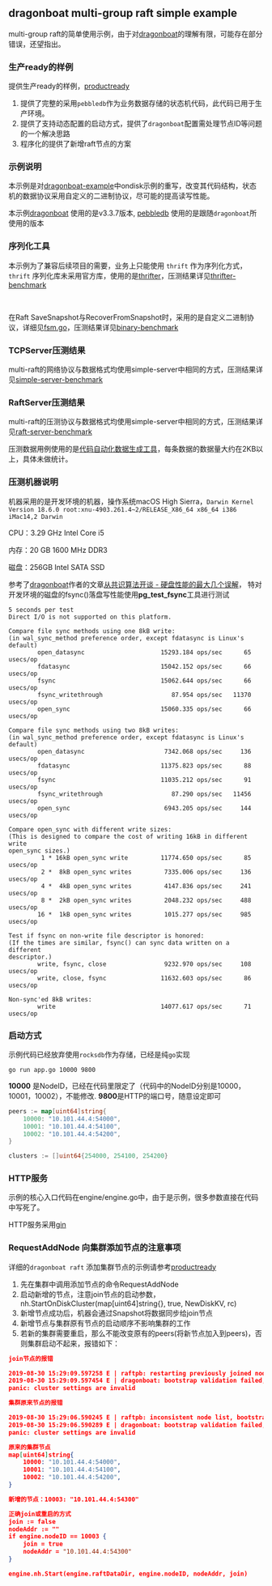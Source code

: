 ## dragonboat multi-group raft simple example

multi-group raft的简单使用示例，由于对[dragonboat](https://github.com/lni/dragonboat)的理解有限，可能存在部分错误，还望指出。

### 生产ready的样例

提供生产ready的样例，[productready](https://github.com/xkeyideal/mraft/blob/master/productready/README.md)

1. 提供了完整的采用`pebbledb`作为业务数据存储的状态机代码，此代码已用于生产环境。
2. 提供了支持动态配置的启动方式，提供了`dragonboat`配置需处理节点ID等问题的一个解决思路
3. 程序化的提供了新增raft节点的方案

### 示例说明

本示例是对[dragonboat-example](https://github.com/lni/dragonboat-example)中ondisk示例的重写，改变其代码结构，状态机的数据协议采用自定义的二进制协议，尽可能的提高读写性能。

本示例[dragonboat](https://github.com/lni/dragonboat) 使用的是v3.3.7版本, [pebbledb](https://github.com/cockroachdb/pebble) 使用的是跟随`dragonboat`所使用的版本

### 序列化工具

本示例为了兼容后续项目的需要，业务上只能使用 `thrift` 作为序列化方式，`thrift` 序列化库未采用官方库，使用的是[thrifter](https://github.com/thrift-iterator/go)，压测结果详见[thrifter-benchmark](https://github.com/xkeyideal/mraft/blob/master/benchmark/thrift-serialize/thrift-serialize.md)

<br>

在Raft SaveSnapshot与RecoverFromSnapshot时，采用的是自定义二进制协议，详细见[fsm.go](https://github.com/xkeyideal/mraft/blob/master/ondisk/fsm.go#L233)，压测结果详见[binary-benchmark](https://github.com/xkeyideal/mraft/blob/master/benchmark/binary-serialize/binary-serialize.md)

### TCPServer压测结果

multi-raft的网络协议与数据格式均使用simple-server中相同的方式，压测结果详见[simple-server-benchmark](https://github.com/xkeyideal/mraft/blob/master/benchmark/multi-raft/simple-server-benchmark.md)

### RaftServer压测结果

multi-raft的压测协议与数据格式均使用simple-server中相同的方式，压测结果详见[raft-server-benchmark](https://github.com/xkeyideal/mraft/blob/master/benchmark/multi-raft/raft-server-benchmark.md)

压测数据用例使用的是[代码自动化数据生成工具](https://github.com/xkeyideal/mraft/blob/master/benchmark/generate/generate-data.go)，每条数据的数据量大约在2KB以上，具体未做统计。

### 压测机器说明

机器采用的是开发环境的机器，操作系统macOS High Sierra，`Darwin Kernel Version 18.6.0 root:xnu-4903.261.4~2/RELEASE_X86_64 x86_64 i386 iMac14,2 Darwin`

CPU：3.29 GHz Intel Core i5

内存：20 GB 1600 MHz DDR3

磁盘：256GB Intel SATA SSD

参考了[dragonboat](https://github.com/lni/dragonboat)作者的文章[从共识算法开谈 - 硬盘性能的最大几个误解](https://zhuanlan.zhihu.com/p/55658164)，
特对开发环境的磁盘的fsync()落盘写性能使用**pg_test_fsync**工具进行测试

```
5 seconds per test
Direct I/O is not supported on this platform.

Compare file sync methods using one 8kB write:
(in wal_sync_method preference order, except fdatasync is Linux's default)
        open_datasync                     15293.184 ops/sec      65 usecs/op
        fdatasync                         15042.152 ops/sec      66 usecs/op
        fsync                             15062.644 ops/sec      66 usecs/op
        fsync_writethrough                   87.954 ops/sec   11370 usecs/op
        open_sync                         15060.335 ops/sec      66 usecs/op

Compare file sync methods using two 8kB writes:
(in wal_sync_method preference order, except fdatasync is Linux's default)
        open_datasync                      7342.068 ops/sec     136 usecs/op
        fdatasync                         11375.823 ops/sec      88 usecs/op
        fsync                             11035.212 ops/sec      91 usecs/op
        fsync_writethrough                   87.290 ops/sec   11456 usecs/op
        open_sync                          6943.205 ops/sec     144 usecs/op

Compare open_sync with different write sizes:
(This is designed to compare the cost of writing 16kB in different write
open_sync sizes.)
         1 * 16kB open_sync write         11774.650 ops/sec      85 usecs/op
         2 *  8kB open_sync writes         7335.006 ops/sec     136 usecs/op
         4 *  4kB open_sync writes         4147.836 ops/sec     241 usecs/op
         8 *  2kB open_sync writes         2048.232 ops/sec     488 usecs/op
        16 *  1kB open_sync writes         1015.277 ops/sec     985 usecs/op

Test if fsync on non-write file descriptor is honored:
(If the times are similar, fsync() can sync data written on a different
descriptor.)
        write, fsync, close                9232.970 ops/sec     108 usecs/op
        write, close, fsync               11632.603 ops/sec      86 usecs/op

Non-sync'ed 8kB writes:
        write                             14077.617 ops/sec      71 usecs/op
```

### 启动方式

示例代码已经放弃使用`rocksdb`作为存储，已经是纯`go`实现

`go run app.go 10000 9800`

**10000** 是NodeID，已经在代码里限定了（代码中的NodeID分别是10000，10001，10002），不能修改.
**9800**是HTTP的端口号，随意设定即可

```go
peers := map[uint64]string{
    10000: "10.101.44.4:54000",
    10001: "10.101.44.4:54100",
    10002: "10.101.44.4:54200",
}

clusters := []uint64{254000, 254100, 254200}
```

### HTTP服务

示例的核心入口代码在engine/engine.go中，由于是示例，很多参数直接在代码中写死了。

HTTP服务采用[gin](https://github.com/gin-gonic/gin)

### RequestAddNode 向集群添加节点的注意事项

详细的`dragonboat raft` 添加集群节点的示例请参考[productready](https://github.com/xkeyideal/mraft/blob/master/productready/README.md)

1. 先在集群中调用添加节点的命令RequestAddNode
2. 启动新增的节点，注意join节点的启动参数， nh.StartOnDiskCluster(map[uint64]string{}, true, NewDiskKV, rc)
3. 新增节点成功后，机器会通过Snapshot将数据同步给join节点
4. 新增节点与集群原有节点的启动顺序不影响集群的工作
5. 若新的集群需要重启，那么不能改变原有的peers(将新节点加入到peers)，否则集群启动不起来，报错如下：

```json
join节点的报错

2019-08-30 15:29:09.597258 E | raftpb: restarting previously joined node, member list map[10000:10.101.44.4:54000 10001:10.101.44.4:54100 10002:10.101.44.4:54200 10003:10.101.44.4:54300]
2019-08-30 15:29:09.597454 E | dragonboat: bootstrap validation failed, [54000:10003], map[], true, map[10000:10.101.44.4:54000 10001:10.101.44.4:54100 10002:10.101.44.4:54200 10003:10.101.44.4:54300], false
panic: cluster settings are invalid
```

```json
集群原来节点的报错

2019-08-30 15:29:06.590245 E | raftpb: inconsistent node list, bootstrap map[10000:10.101.44.4:54000 10001:10.101.44.4:54100 10002:10.101.44.4:54200], incoming map[10000:10.101.44.4:54000 10001:10.101.44.4:54100 10002:10.101.44.4:54200 10003:10.101.44.4:54300]
2019-08-30 15:29:06.590289 E | dragonboat: bootstrap validation failed, [54000:10002], map[10000:10.101.44.4:54000 10001:10.101.44.4:54100 10002:10.101.44.4:54200], false, map[10000:10.101.44.4:54000 10001:10.101.44.4:54100 10002:10.101.44.4:54200 10003:10.101.44.4:54300], false
panic: cluster settings are invalid
```

```json
原来的集群节点
map[uint64]string{
    10000: "10.101.44.4:54000",
    10001: "10.101.44.4:54100",
    10002: "10.101.44.4:54200",
}

新增的节点：10003: "10.101.44.4:54300"
```

```json
正确join或重启的方式
join := false
nodeAddr := ""
if engine.nodeID == 10003 {
    join = true
    nodeAddr = "10.101.44.4:54300"
}

engine.nh.Start(engine.raftDataDir, engine.nodeID, nodeAddr, join)
```